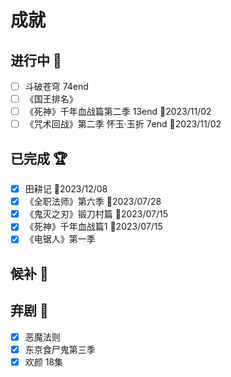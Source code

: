 # 成就

## 进行中 :construction:

- [ ] 斗破苍穹 74end
- [ ] 《国王排名》
- [ ] 《死神》千年血战篇第二季 13end :date:2023/11/02
- [ ] 《咒术回战》第二季 怀玉·玉折 7end :date:2023/11/02

## 已完成 :trophy:

- [x] 田耕记 :date:2023/12/08
- [x] 《全职法师》第六季 :date:2023/07/28
- [x] 《鬼灭之刃》锻刀村篇 :date:2023/07/15
- [x] 《死神》千年血战篇1   :date:2023/07/15
- [x] 《电锯人》第一季

## 候补 :memo:

## 弃剧 :no_entry_sign:

- [x] 恶魔法则
- [x] 东京食尸鬼第三季
- [x] 欢颜 18集